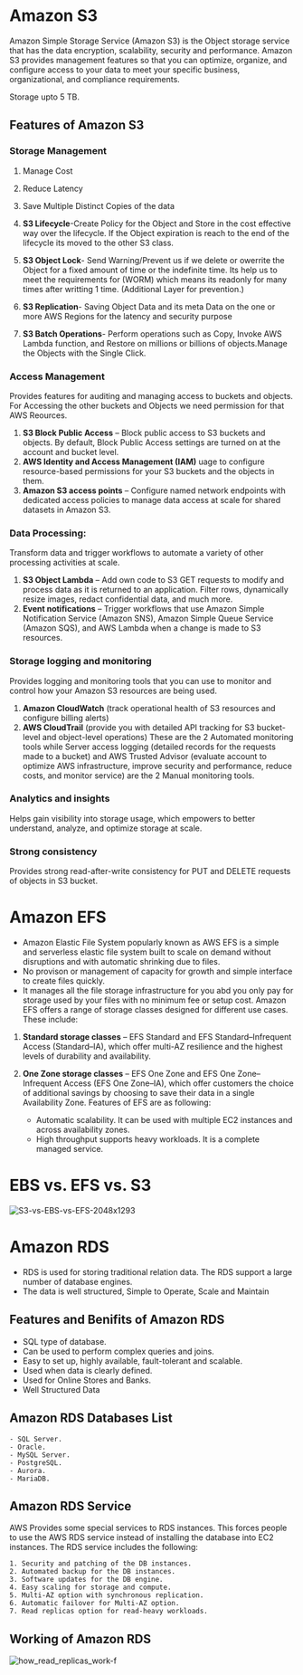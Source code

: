 # Amazon S3
Amazon Simple Storage Service (Amazon S3) is the Object storage service that has the data encryption, scalability, security and performance.
Amazon S3 provides management features so that you can optimize, organize, and configure access to your data to meet your specific business, organizational, and compliance requirements.

Storage upto 5 TB.

## Features of Amazon S3
### Storage Management
1. Manage Cost
2. Reduce Latency
3. Save Multiple Distinct Copies of the data

1. **S3 Lifecycle**-Create Policy for the Object and Store in the cost effective way over the lifecycle. If the Object expiration is reach to the end of the lifecycle its moved to the other S3 class.
2. **S3 Object Lock**- Send Warning/Prevent us if we delete or owerrite the Object for a fixed amount of time or the indefinite time.
Its help us to meet the requirements for (WORM) which means its readonly for many times after writting 1 time. (Additional Layer for prevention.)
3. **S3 Replication**- Saving Object Data and its meta Data on the one or more AWS Regions for the latency and security purpose
4. **S3 Batch Operations**- Perform operations such as Copy, Invoke AWS Lambda function, and Restore on millions or billions of objects.Manage the Objects with the Single Click.

### Access Management
Provides features for auditing and managing access to buckets and objects. For Accessing the other buckets and Objects we need permission for that AWS Reources.
1. **S3 Block Public Access** – Block public access to S3 buckets and objects. By default, Block Public Access settings are turned on at the account and bucket level.
2.  **AWS Identity and Access Management (IAM)** uage to configure resource-based permissions for your S3 buckets and the objects in them.
3.  **Amazon S3 access points**  – Configure named network endpoints with dedicated access policies to manage data access at scale for shared datasets in Amazon S3.



### Data Processing:
Transform data and trigger workflows to automate a variety of other processing activities at scale.

1. **S3 Object Lambda** – Add own code to S3 GET requests to modify and process data as it is returned to an application. Filter rows, dynamically resize images, redact confidential data, and much more.
2. **Event notifications** – Trigger workflows that use Amazon Simple Notification Service (Amazon SNS), Amazon Simple Queue Service (Amazon SQS), and AWS Lambda when a change is made to S3 resources.



### Storage logging and monitoring
Provides logging and monitoring tools that you can use to monitor and control how your Amazon S3 resources are being used. 
1. **Amazon CloudWatch** (track operational health of S3 resources and configure billing alerts) 
2. **AWS CloudTrail** (provide you with detailed API tracking for S3 bucket-level and object-level operations) 
These are  the 2 Automated monitoring tools while Server access logging (detailed records for the requests made to a bucket) and AWS Trusted Advisor (evaluate account to optimize AWS infrastructure, improve security and performance, reduce costs, and monitor service) are the 2 Manual monitoring tools.

### Analytics and insights
Helps gain visibility into storage usage, which empowers to better understand, analyze, and optimize storage at scale.

### Strong consistency
Provides strong read-after-write consistency for PUT and DELETE requests of objects in S3 bucket.


# Amazon EFS
- Amazon Elastic File System popularly known as AWS EFS is a simple and serverless elastic file system built to scale on demand without disruptions and with automatic shrinking due to files. 
- No provison or management of capacity for growth and simple interface to create files quickly. 
- It manages all the file storage infrastructure for you abd you only pay for storage used by your files with no minimum fee or setup cost. Amazon EFS offers a range of storage classes designed for different use cases. These include:

 1. **Standard storage classes** – EFS Standard and EFS Standard–Infrequent Access (Standard–IA), which offer multi-AZ resilience and the highest levels of durability and availability.
 2. **One Zone storage classes** – EFS One Zone and EFS One Zone–Infrequent Access (EFS One Zone–IA), which offer customers the choice of additional savings by choosing to save their data in a single Availability Zone. Features of EFS are as following:

    - Automatic scalability.
    It can be used with multiple EC2 instances and across availability zones.
    - High throughput supports heavy workloads.
    It is a complete managed service.
    
   # EBS vs. EFS vs. S3
   ![S3-vs-EBS-vs-EFS-2048x1293](https://user-images.githubusercontent.com/43639867/190598106-76ac570b-72eb-4c42-a8c8-956b5c03fc4c.png)
# Amazon RDS
- RDS is used for storing traditional relation data. The RDS support a large number of database engines. 
- The data is well structured, Simple to Operate, Scale and Maintain

## Features and Benifits of Amazon RDS

  - SQL type of database.
  - Can be used to perform complex queries and joins.
  - Easy to set up, highly available, fault-tolerant and scalable.
  - Used when data is clearly defined.
  - Used for Online Stores and Banks.
  - Well Structured Data

## Amazon RDS Databases List

    - SQL Server.
    - Oracle.
    - MySQL Server.
    - PostgreSQL.
    - Aurora.
    - MariaDB.
    
 ## Amazon RDS Service
 AWS Provides some special services to RDS instances. This forces people to use the AWS RDS service instead of installing the database into EC2 instances. The RDS service includes the following:

    1. Security and patching of the DB instances.
    2. Automated backup for the DB instances.
    3. Software updates for the DB engine.
    4. Easy scaling for storage and compute.
    5. Multi-AZ option with synchronous replication.
    6. Automatic failover for Multi-AZ option.
    7. Read replicas option for read-heavy workloads.
    
   ## Working of Amazon RDS
   ![how_read_replicas_work-f](https://user-images.githubusercontent.com/43639867/190599698-e3beec85-fcb4-4e12-afd8-b26dbf918bbd.png)



    







